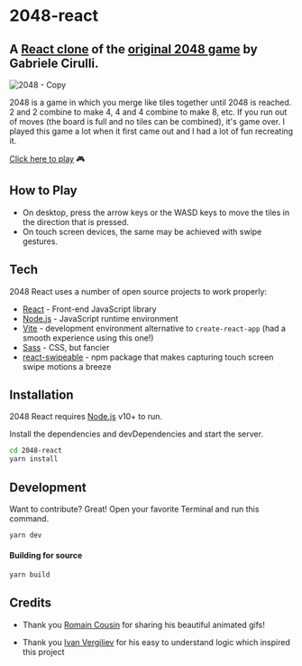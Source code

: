 # 2048-react
## A [React clone] of the [original 2048 game] by Gabriele Cirulli.

![2048 - Copy](https://user-images.githubusercontent.com/40582288/226059443-bcdea3f4-0a94-473a-b540-0891ca76035c.PNG)

2048 is a game in which you merge like tiles together until 2048 is reached. 2 and 2 combine to make 4, 4 and 4 combine to make 8, etc. If you run out of moves (the board is full and no tiles can be combined), it's game over. I played this game a lot when it first came out and I had a lot of fun recreating it.

[Click here to play] 🎮

## How to Play
- On desktop, press the arrow keys or the WASD keys to move the tiles in the direction that is pressed.
- On touch screen devices, the same may be achieved with swipe gestures.

## Tech

2048 React uses a number of open source projects to work properly:

- [React] - Front-end JavaScript library
- [Node.js] - JavaScript runtime environment
- [Vite] - development environment alternative to `create-react-app` (had a smooth experience using this one!)
- [Sass] - CSS, but fancier
- [react-swipeable] - npm package that makes capturing touch screen swipe motions a breeze

## Installation

2048 React requires [Node.js](https://nodejs.org/) v10+ to run.

Install the dependencies and devDependencies and start the server.

```sh
cd 2048-react
yarn install
```

## Development

Want to contribute? Great!
Open your favorite Terminal and run this command.

```sh
yarn dev
```

#### Building for source

```sh
yarn build
```

## Credits

- Thank you [Romain Cousin] for sharing his beautiful animated gifs!
- Thank you [Ivan Vergiliev] for his easy to understand logic which inspired this project


   [original 2048 game]: <https://play2048.co/>
   [Romain Cousin]: <https://www.behance.net/romaincousin>
   [Ivan Vergiliev]: <https://github.com/IvanVergiliev/2048-react>
   [React]: <https://react.dev/>
   [Node.js]: <https://nodejs.org/en>
   [react-swipeable]: <https://www.npmjs.com/package/react-swipeable>
   [Sass]: <https://sass-lang.com/>
   [Vite]: <https://vitejs.dev/>
   [React clone]: <https://main--silly-froyo-4c70a7.netlify.app/>
   [Click here to play]:<https://bit.ly/2048-react-app>
   
